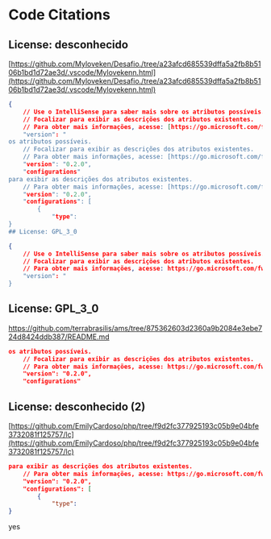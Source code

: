 # Code Citations

## License: desconhecido

[https://github.com/Myloveken/Desafio./tree/a23afcd685539dffa5a2fb8b5106b1bd1d72ae3d/.vscode/Mylovekenn.html](https://github.com/Myloveken/Desafio./tree/a23afcd685539dffa5a2fb8b5106b1bd1d72ae3d/.vscode/Mylovekenn.html)

```json
{
    // Use o IntelliSense para saber mais sobre os atributos possíveis.
    // Focalizar para exibir as descrições dos atributos existentes.
    // Para obter mais informações, acesse: [https://go.microsoft.com/fwlink/?linkid=830387](https://go.microsoft.com/fwlink/?linkid=830387)
    "version": "
os atributos possíveis.
    // Focalizar para exibir as descrições dos atributos existentes.
    // Para obter mais informações, acesse: [https://go.microsoft.com/fwlink/?linkid=830387](https://go.microsoft.com/fwlink/?linkid=830387)
    "version": "0.2.0",
    "configurations"
para exibir as descrições dos atributos existentes.
    // Para obter mais informações, acesse: [https://go.microsoft.com/fwlink/?linkid=830387](https://go.microsoft.com/fwlink/?linkid=830387)
    "version": "0.2.0",
    "configurations": [
        {
            "type":
}
## License: GPL_3_0
```

```json
{
    // Use o IntelliSense para saber mais sobre os atributos possíveis.
    // Focalizar para exibir as descrições dos atributos existentes.
    // Para obter mais informações, acesse: https://go.microsoft.com/fwlink/?linkid=830387
    "version": "
}
```

## License: GPL_3_0

<https://github.com/terrabrasilis/ams/tree/875362603d2360a9b2084e3ebe724d8424ddb387/README.md>

```json
os atributos possíveis.
    // Focalizar para exibir as descrições dos atributos existentes.
    // Para obter mais informações, acesse: https://go.microsoft.com/fwlink/?linkid=830387
    "version": "0.2.0",
    "configurations"
```

## License: desconhecido (2)

[https://github.com/EmilyCardoso/php/tree/f9d2fc377925193c05b9e04bfe3732081f125757/lc](https://github.com/EmilyCardoso/php/tree/f9d2fc377925193c05b9e04bfe3732081f125757/lc)

```json
para exibir as descrições dos atributos existentes.
    // Para obter mais informações, acesse: https://go.microsoft.com/fwlink/?linkid=830387
    "version": "0.2.0",
    "configurations": [
        {
            "type":
}
```

yes
